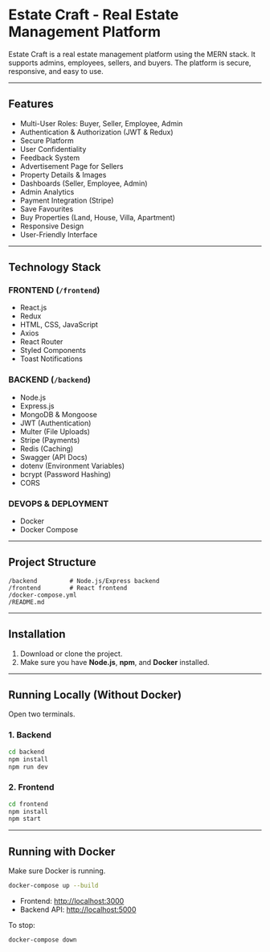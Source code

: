# Estate Craft - Real Estate Management Platform

Estate Craft is a real estate management platform using the MERN stack. It supports admins, employees, sellers, and buyers. The platform is secure, responsive, and easy to use.

---

## Features

- Multi-User Roles: Buyer, Seller, Employee, Admin
- Authentication & Authorization (JWT & Redux)
- Secure Platform
- User Confidentiality
- Feedback System
- Advertisement Page for Sellers
- Property Details & Images
- Dashboards (Seller, Employee, Admin)
- Admin Analytics
- Payment Integration (Stripe)
- Save Favourites
- Buy Properties (Land, House, Villa, Apartment)
- Responsive Design
- User-Friendly Interface

---

## Technology Stack

### FRONTEND (`/frontend`)
- React.js
- Redux
- HTML, CSS, JavaScript
- Axios
- React Router
- Styled Components
- Toast Notifications

### BACKEND (`/backend`)
- Node.js
- Express.js
- MongoDB & Mongoose
- JWT (Authentication)
- Multer (File Uploads)
- Stripe (Payments)
- Redis (Caching)
- Swagger (API Docs)
- dotenv (Environment Variables)
- bcrypt (Password Hashing)
- CORS

### DEVOPS & DEPLOYMENT
- Docker
- Docker Compose

---

## Project Structure

```
/backend         # Node.js/Express backend
/frontend        # React frontend
/docker-compose.yml
/README.md
```

---

## Installation

1. Download or clone the project.
2. Make sure you have **Node.js**, **npm**, and **Docker** installed.

---

## Running Locally (Without Docker)

Open two terminals.

### 1. Backend

```bash
cd backend
npm install
npm run dev
```

### 2. Frontend

```bash
cd frontend
npm install
npm start
```

---

## Running with Docker

Make sure Docker is running.

```bash
docker-compose up --build
```

- Frontend: [http://localhost:3000](http://localhost:3000)
- Backend API: [http://localhost:5000](http://localhost:5000)

To stop:

```bash
docker-compose down
```

